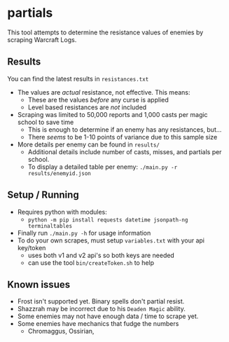 # partials

This tool attempts to determine the resistance values of enemies by scraping Warcraft Logs.

## Results

You can find the latest results in `resistances.txt`

- The values are *actual* resistance, not effective. This means:
    - These are the values *before* any curse is applied
    - Level based resistances are *not* included
- Scraping was limited to 50,000 reports and 1,000 casts per magic school to save time
    - This is enough to determine if an enemy has any resistances, but...
    - There *seems* to be 1-10 points of variance due to this sample size
- More details per enemy can be found in `results/`
    - Additional details include number of casts, misses, and partials per school.
    - To display a detailed table per enemy: `./main.py -r results/enemyid.json`

## Setup / Running 

- Requires python with modules:
    - `python -m pip install requests datetime jsonpath-ng terminaltables`
- Finally run `./main.py -h` for usage information
- To do your own scrapes, must setup `variables.txt` with your api key/token
    - uses both v1 and v2 api's so both keys are needed
    - can use the tool `bin/createToken.sh` to help

## Known issues 

- Frost isn't supported yet. Binary spells don't partial resist.
- Shazzrah may be incorrect due to his `Deaden Magic` ability.
- Some enemies may not have enough data / time to scrape yet.
- Some enemies have mechanics that fudge the numbers
    - Chromaggus, Ossirian, 
